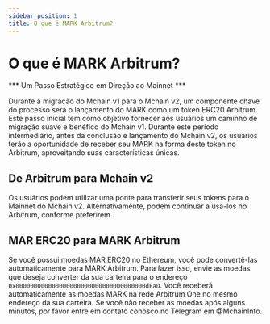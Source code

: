 ```yaml
---
sidebar_position: 1
title: O que é MARK Arbitrum?
---
```


# O que é MARK Arbitrum?

*** Um Passo Estratégico em Direção ao Mainnet ***

Durante a migração do Mchain v1 para o Mchain v2, um componente chave do processo será o lançamento do MARK como um token ERC20 Arbitrum. Este passo inicial tem como objetivo fornecer aos usuários um caminho de migração suave e benéfico do Mchain v1. Durante este período intermediário, antes da conclusão e lançamento do Mchain v2, os usuários terão a oportunidade de receber seu MARK na forma deste token no Arbitrum, aproveitando suas características únicas.

## De Arbitrum para Mchain v2

Os usuários podem utilizar uma ponte para transferir seus tokens para o Mainnet do Mchain v2. Alternativamente, podem continuar a usá-los no Arbitrum, conforme preferirem.

## MAR ERC20 para MARK Arbitrum

Se você possui moedas MAR ERC20 no Ethereum, você pode convertê-las automaticamente para MARK Arbitrum. Para fazer isso, envie as moedas que deseja converter da sua carteira para o endereço `0x000000000000000000000000000000000000dEaD`. Você receberá automaticamente as moedas MARK na rede Arbitrum One no mesmo endereço da sua carteira. Se você não receber as moedas após alguns minutos, por favor entre em contato conosco no Telegram em @MchainInfo.
